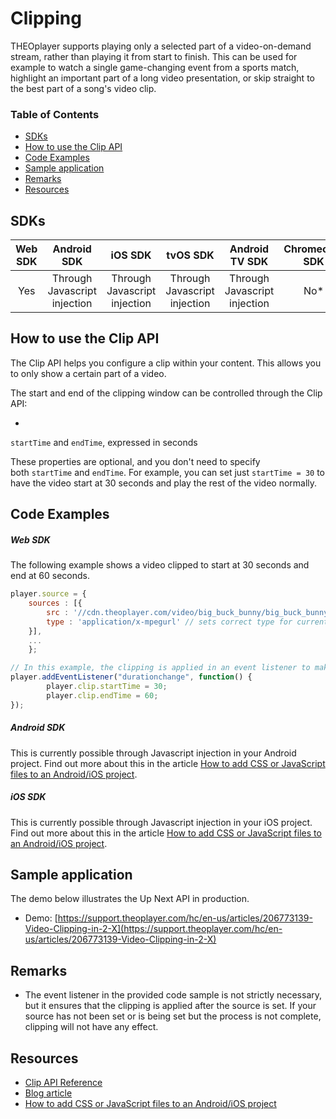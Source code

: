 # Clipping

THEOplayer supports playing only a selected part of a video-on-demand stream, rather than playing it from start to finish. This can be used for example to watch a single game-changing event from a sports match, highlight an important part of a long video presentation, or skip straight to the best part of a song's video clip.

### Table of Contents
- [SDKs](#sdks)
- [How to use the Clip API](#how-to-use-the-clip-api)
- [Code Examples](#code-examples)
- [Sample application](#sample-application)
- [Remarks](#remarks)
- [Resources](#resources)


## SDKs

| Web SDK | Android SDK | iOS SDK | tvOS SDK| Android TV SDK | Chromecast SDK |
| :-----: | :---------: | :-----: | :--: | :------------: | :------------: |
|   Yes   | Through Javascript injection  |  Through Javascript injection  | Through Javascript injection  | Through Javascript injection  |  No*   |

## How to use the Clip API

The Clip API helps you configure a clip within your content. This allows you to only show a certain part of a video.

The start and end of the clipping window can be controlled through the Clip API:

- 
`startTime` and `endTime`, expressed in seconds

These properties are optional, and you don't need to specify both `startTime` and `endTime`. For example, you can set just `startTime = 30` to have the video start at 30 seconds and play the rest of the video normally.

## Code Examples

##### Web SDK

The following example shows a video clipped to start at 30 seconds and end at 60 seconds.

```js
player.source = {
    sources : [{
        src : '//cdn.theoplayer.com/video/big_buck_bunny/big_buck_bunny_metadata.m3u8', // sets source
        type : 'application/x-mpegurl' // sets correct type for current source (HLS)
    }],
    ...
    };

// In this example, the clipping is applied in an event listener to make sure it doesn't get called before the source is set
player.addEventListener("durationchange", function() { 
        player.clip.startTime = 30;
        player.clip.endTime = 60; 
});
```

##### Android SDK

This is currently possible through Javascript injection in your Android project. Find out more about this in the article [How to add CSS or JavaScript files to an Android/iOS project](../../faq/01-how-to-add-css-or-javascript-files-to-android-ios.md).

##### iOS SDK

This is currently possible through Javascript injection in your iOS project. Find out more about this in the article [How to add CSS or JavaScript files to an Android/iOS project](../../faq/01-how-to-add-css-or-javascript-files-to-android-ios.md).

## Sample application

The demo below illustrates the Up Next API in production.

- Demo: [https://support.theoplayer.com/hc/en-us/articles/206773139-Video-Clipping-in-2-X](https://support.theoplayer.com/hc/en-us/articles/206773139-Video-Clipping-in-2-X)

## Remarks

- The event listener in the provided code sample is not strictly necessary, but it ensures that the clipping is applied after the source is set. If your source has not been set or is being set but the process is not complete, clipping will not have any effect.   

## Resources

- [Clip API Reference](https://docs.theoplayer.com/api-reference/web/theoplayer.clip.md/)
- [Blog article](https://www.theoplayer.com/blog/frame-accurate-clipping-in-hls)
- [How to add CSS or JavaScript files to an Android/iOS project](../../faq/01-how-to-add-css-or-javascript-files-to-android-ios.md)